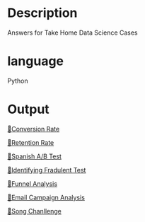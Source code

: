 # Description
Answers for Take Home Data Science Cases 


# language 
Python 

# Output 
[🔗Conversion Rate](https://www.notion.so/Conversion-Rate-2de5820c79134b3a811478defa99c1b5)

[🔗Retention Rate](https://www.notion.so/Employee-Retention-f81c05174cf84c0183e371f6bdf8d068)

[🔗Spanish A/B Test](https://www.notion.so/Spanish-Translation-A-B-Test-854200e791d1490fb2ef82827f162c98)

[🔗Identifying Fradulent Test](https://www.notion.so/Identifying-Fraudulent-Activities-073314ca04a84626938442f531702629)

[🔗Funnel Analysis](https://www.notion.so/Funnel-Analysis-519412930ee5452f8398182115f464a9)

[🔗Email Campaign Analysis](https://www.notion.so/Marketing-Email-Campaign-c7b85e707c2441e8ab06e0e2780b1343)

[🔗Song Chanllenge](https://www.notion.so/Song-Challenge-5475e4879b634927a7ef490ec4273f94)
